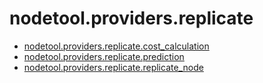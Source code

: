 # nodetool.providers.replicate

- [nodetool.providers.replicate.cost_calculation](replicate/cost_calculation.md)
- [nodetool.providers.replicate.prediction](replicate/prediction.md)
- [nodetool.providers.replicate.replicate_node](replicate/replicate_node.md)
